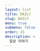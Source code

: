 ```yaml
---
layout: list
title: DAILY
slug: DAILY
menu: true
submenu: false
order: 15
description: >
  일상 이야기
---
```

